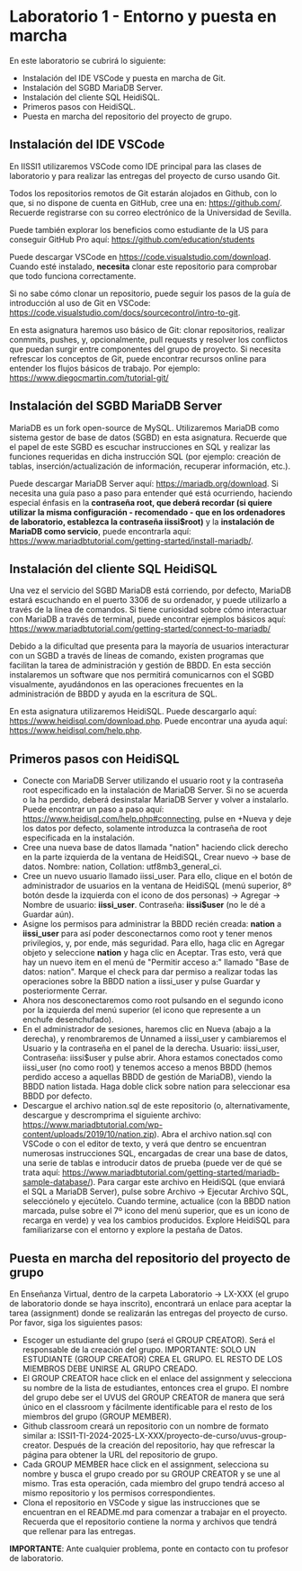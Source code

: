 # Laboratorio 1 - Entorno y puesta en marcha

En este laboratorio se cubrirá lo siguiente:
- Instalación del IDE VSCode y puesta en marcha de Git.
- Instalación del SGBD MariaDB Server.
- Instalación del cliente SQL HeidiSQL.
- Primeros pasos con HeidiSQL.
- Puesta en marcha del repositorio del proyecto de grupo.

## Instalación del IDE VSCode

En IISSI1 utilizaremos VSCode como IDE principal para las clases de laboratorio y para realizar las entregas del proyecto de curso usando Git.

Todos los repositorios remotos de Git estarán alojados en Github, con lo que, si no dispone de cuenta en GitHub, cree una en: https://github.com/. Recuerde registrarse con su correo electrónico de la Universidad de Sevilla.

Puede también explorar los beneficios como estudiante de la US para conseguir GitHub Pro aquí: https://github.com/education/students

Puede descargar VSCode en https://code.visualstudio.com/download. Cuando esté instalado, **necesita** clonar este repositorio para comprobar que todo funciona correctamente. 

Si no sabe cómo clonar un repositorio, puede seguir los pasos de la guía de introducción al uso de Git en VSCode: https://code.visualstudio.com/docs/sourcecontrol/intro-to-git. 

En esta asignatura haremos uso básico de Git: clonar repositorios, realizar conmmits, pushes, y, opcionalmente, pull requests y resolver los conflictos que puedan surgir entre componentes del grupo de proyecto. Si necesita refrescar los conceptos de Git, puede encontrar recursos online para entender los flujos básicos de trabajo. Por ejemplo: https://www.diegocmartin.com/tutorial-git/

## Instalación del SGBD MariaDB Server

MariaDB es un fork open-source de MySQL. Utilizaremos MariaDB como sistema gestor de base de datos (SGBD) en esta asignatura. Recuerde que el papel de este SGBD es escuchar instrucciones en SQL y realizar las funciones requeridas en dicha instrucción SQL (por ejemplo: creación de tablas, inserción/actualización de información, recuperar información, etc.).

Puede descargar MariaDB Server aquí: https://mariadb.org/download. Si necesita una guía paso a paso para entender qué está ocurriendo, haciendo especial énfasis en la **contraseña root, que deberá recordar (si quiere utilizar la misma configuración - recomendado - que en los ordenadores de laboratorio, establezca la contraseña iissi$root)** y la **instalación de MariaDB como servicio**, puede encontrarla aquí: https://www.mariadbtutorial.com/getting-started/install-mariadb/.

## Instalación del cliente SQL HeidiSQL

Una vez el servicio del SGBD MariaDB está corriendo, por defecto, MariaDB estará escuchando en el puerto 3306 de su ordenador, y puede utilizarlo a través de la línea de comandos. Si tiene curiosidad sobre cómo interactuar con MariaDB a través de terminal, puede encontrar ejemplos básicos aquí: https://www.mariadbtutorial.com/getting-started/connect-to-mariadb/

Debido a la dificultad que presenta para la mayoría de usuarios interacturar con un SGBD a través de líneas de comando, existen programas que facilitan la tarea de administración y gestión de BBDD. En esta sección instalaremos un software que nos permitirá comunicarnos con el SGBD visualmente, ayudándonos en las operaciones frecuentes en la administración de BBDD y ayuda en la escritura de SQL. 

En esta asignatura utilizaremos HeidiSQL. Puede descargarlo aquí: https://www.heidisql.com/download.php. Puede encontrar una ayuda aquí: https://www.heidisql.com/help.php.

## Primeros pasos con HeidiSQL

- Conecte con MariaDB Server utilizando el usuario root y la contraseña root especificado en la instalación de MariaDB Server. Si no se acuerda o la ha perdido, deberá desinstalar MariaDB Server y volver a instalarlo. Puede encontrar un paso a paso aquí: https://www.heidisql.com/help.php#connecting, pulse en +Nueva y deje los datos por defecto, solamente introduzca la contraseña de root especificada en la instalación.
- Cree una nueva base de datos llamada "nation" haciendo click derecho en la parte izquierda de la ventana de HeidiSQL, Crear nuevo -> base de datos. Nombre: nation, Collation: utf8mb3_general_ci.
- Cree un nuevo usuario llamado iissi_user. Para ello, clique en el botón de administrador de usuarios en la ventana de HeidiSQL (menú superior, 8º botón desde la izquierda con el icono de dos personas) -> Agregar -> Nombre de usuario: **iissi_user**. Contraseña: **iissi$user** (no le dé a Guardar aún).
- Asigne los permisos para administrar la BBDD recién creada: **nation** a **iissi_user** para así poder desconectarnos como root y tener menos privilegios, y, por ende, más seguridad. Para ello, haga clic en Agregar objeto y seleccione **nation** y haga clic en Aceptar. Tras esto, verá que hay un nuevo item en el menú de "Permitir acceso a:" llamado "Base de datos: nation". Marque el check para dar permiso a realizar todas las operaciones sobre la BBDD nation a iissi_user y pulse Guardar y posteriormente Cerrar.
- Ahora nos desconectaremos como root pulsando en el segundo icono por la izquierda del menú superior (el icono que represente a un enchufe desenchufado).
- En el administrador de sesiones, haremos clic en Nueva (abajo a la derecha), y renombraremos de Unnamed a iissi_user y cambiaremos el Usuario y la contraseña en el panel de la derecha. Usuario: iissi_user, Contraseña: iissi$user y pulse abrir. Ahora estamos conectados como iissi_user (no como root) y tenemos acceso a menos BBDD (hemos perdido acceso a aquellas BBDD de gestión de MariaDB), viendo la BBDD nation listada. Haga doble click sobre nation para seleccionar esa BBDD por defecto.
- Descargue el archivo nation.sql de este repositorio (o, alternativamente, descargue y descromprima el siguiente archivo: https://www.mariadbtutorial.com/wp-content/uploads/2019/10/nation.zip). Abra el archivo nation.sql con VSCode o con el editor de texto, y verá que dentro se encuentran numerosas instrucciones SQL, encargadas de crear una base de datos, una serie de tablas e introducir datos de prueba (puede ver de qué se trata aquí: https://www.mariadbtutorial.com/getting-started/mariadb-sample-database/). Para cargar este archivo en HeidiSQL (que enviará el SQL a MariaDB Server), pulse sobre Archivo -> Ejecutar Archivo SQL, selecciónelo y ejecútelo. Cuando termine, actualice (con la BBDD nation marcada, pulse sobre el 7º icono del menú superior, que es un icono de recarga en verde) y vea los cambios producidos. Explore HeidiSQL para familiarizarse con el entorno y explore la pestaña de Datos.
    

## Puesta en marcha del repositorio del proyecto de grupo

En Enseñanza Virtual, dentro de la carpeta Laboratorio -> LX-XXX (el grupo de laboratorio donde se haya inscrito), encontrará un enlace para aceptar la tarea (assignment) donde se realizarán las entregas del proyecto de curso. Por favor, siga los siguientes pasos:

- Escoger un estudiante del grupo (será el GROUP CREATOR). Será el responsable de la creación del grupo. IMPORTANTE: SOLO UN ESTUDIANTE (GROUP CREATOR) CREA EL GRUPO. EL RESTO DE LOS MIEMBROS DEBE UNIRSE AL GRUPO CREADO.
- El GROUP CREATOR hace click en el enlace del assignment y selecciona su nombre de la lista de estudiantes, entonces crea el grupo. El nombre del grupo debe ser el UVUS del GROUP CREATOR de manera que será único en el classroom y fácilmente identificable para el resto de los miembros del grupo (GROUP MEMBER).
- Github classroom creará un repositorio con un nombre de formato similar a: ISSI1-TI-2024-2025-LX-XXX/proyecto-de-curso/uvus-group-creator. Después de la creación del repositorio, hay que refrescar la página para obtener la URL del repositorio de grupo.
- Cada GROUP MEMBER hace click en el assignment, selecciona su nombre y busca el grupo creado por su GROUP CREATOR y se une al mismo. Tras esta operación, cada miembro del grupo tendrá acceso al mismo repositorio y los permisos correspondientes.
- Clona el repositorio en VSCode y sigue las instrucciones que se encuentran en el README.md para comenzar a trabajar en el proyecto. Recuerda que el repositorio contiene la norma y archivos que tendrá que rellenar para las entregas.

**IMPORTANTE**: Ante cualquier problema, ponte en contacto con tu profesor de laboratorio.

